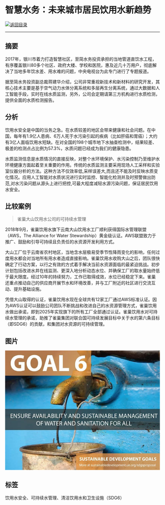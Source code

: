 # 智慧水务：未来城市居民饮用水新趋势

[![返回目录](http://img.shields.io/badge/点击-返回目录-875A7B.svg?style=flat&colorA=8F8F8F)](/)

----------

## 摘要

2017年，银川市着力打造智慧社区，至简水务投资承担的当地管道直饮水工程，有序覆盖银川80多个社区、政府大楼、学校和医院，惠及近几十万用户，彻底解决了当地多年饮水差、用水难的问题，中央电视台为此专门进行了专题报道。

据至简水务投资副总裁蒋建华介绍，公司非常重视新技术和新材料的研究开发，其核心技术主要是基于空气动力水体分离系统和多层再生分离系统，通过大数据和人工智能手段，实时在线水质监测，另外，公司会定期请第三方机构进行水质检测，提供全面的水质检测报告。

## 分析

饮用水安全是中国的当务之急。在水质较差的地区会带来健康和社会问题。在中国，每年有1.9亿人患病、6万人死于水污染引起的疾病（比如肝癌和胃癌）；大约有3亿人面临饮用水短缺。在对全国的198个城市地下水抽查检测中，结果较差、极差的检测点占比例为57.3%，水质问题已经成为我们的健康隐患。 

水质监测信息是水质情况的直接反映，对整个水环境保护、水污染控制乃至维护水环境健康方面起着至关重要的作用。传统的水质监测主要采用现场人工采样和实验室仪器分析的方法。这种方法不仅效率低,采样误差大,而且还不能及时反映水质变化情况。应用人工智能对水质状况进行实时监控、智能化检测并及时预警做出防范,对水污染问题从源头上进行把控,可最大程度减轻水源污染问题，保证居民饮用水安全。

## 比较案例

> 雀巢大山饮用水公司的可持续水管理

2018年9月，雀巢饮用水旗下云南大山饮用水工厂顺利获得国际水管理联盟（AWS，The Alliance for Water Stewardship）黄金级认证。AWS联盟致力于推广、鼓励和引导可持续且负责任的水资源开发利用方式。

大山工厂位于云南省农村地区，当地含水层极易受季节性降雨变化的影响，任何过度用水都会对当地所有用水者造成直接影响。雀巢饮用水收购大山之后，团队很快确定了行动方案，以行之有效的方式着手解决当前水资源面临的最紧迫挑战。初步计划包括改进水井在线监测、更深入地分析动态水位、并确保工厂的取水量始终低于最大限度。经过10年的持续努力，工作已取得成效，水位已经稳定下来。雀巢还重点推动自己的供应商开展节水和环境改善，并与工厂附近的社区进行交流互动、提升基础设施。

凭借大山取得的认证，雀巢饮用水现在全球共有12家工厂通过AWS标准认证。因为AWS认证可以鼓励公司团队不断挑战和改进自己的水资源管理方式，雀巢饮用水做出承诺，即到2025年实现旗下的所有工厂全部通过认证。雀巢饮用水对可持续水管理的承诺，助推了雀巢集团对联合国可持续发展目标中关于水的第六条目标（即SDG6）的贡献，和集团对水资源的可持续管理。


## 图片

![图片](6.1.1.jpg)

## 标签

饮用水安全、可持续水管理、清洁饮用水和卫生设施（SDG6）
